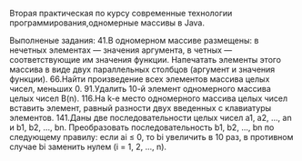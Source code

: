 Вторая практическая по курсу современные технологии программирования,одномерные массивы в Java.

Выполненые задания:
41.В одномерном массиве размещены: в нечетных элементах — значения аргумента,
в четных — соответствующие им значения функции.
Напечатать элементы этого массива в виде двух параллельных столбцов
(аргумент и значения функции).
66.Найти произведение всех элементов массива целых чисел, меньших 0.
91.Удалить 10-й элемент одномерного массива целых чисел B(n).
116.На k-e место одномерного массива целых чисел вставить элемент,
равный разности двух введенных с клавиатуры элементов.
141.Даны две последовательности целых чисел а1, а2, ..., an и b1, b2, ..., bn.
Преобразовать последовательность b1, b2, ..., bn по следующему правилу:
если аi ≤ 0, то bi увеличить в 10 раз,
в противном случае bi заменить нулем (i = 1, 2, ..., n).